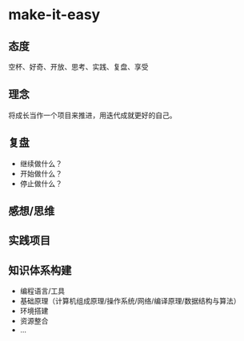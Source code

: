 # make-it-easy

## 态度
空杯、好奇、开放、思考、实践、复盘、享受

## 理念
将成长当作一个项目来推进，用迭代成就更好的自己。

## 复盘
* 继续做什么？
* 开始做什么？
* 停止做什么？

## 感想/思维

## 实践项目

## 知识体系构建
* 编程语言/工具
* 基础原理（计算机组成原理/操作系统/网络/编译原理/数据结构与算法）
* 环境搭建
* 资源整合
* ...
